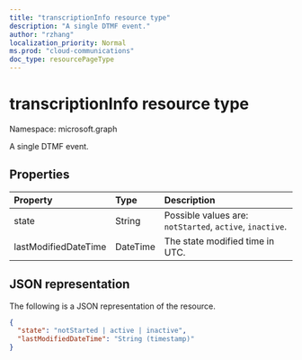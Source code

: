 ```yaml
---
title: "transcriptionInfo resource type"
description: "A single DTMF event."
author: "rzhang"
localization_priority: Normal
ms.prod: "cloud-communications"
doc_type: resourcePageType
---
```


# transcriptionInfo resource type

Namespace: microsoft.graph

A single DTMF event.

## Properties

| Property       | Type    | Description|
|:---------------|:--------|:----------|
| state | String | Possible values are: `notStarted`, `active`, `inactive`. |
| lastModifiedDateTime | DateTime | The state modified time in UTC. |

## JSON representation

The following is a JSON representation of the resource.

<!-- {
  "blockType": "resource",
  "optionalProperties": [

  ],
  "@odata.type": "microsoft.graph.transcriptionInfo"
}-->
```json
{
  "state": "notStarted | active | inactive",
  "lastModifiedDateTime": "String (timestamp)"
}
```

